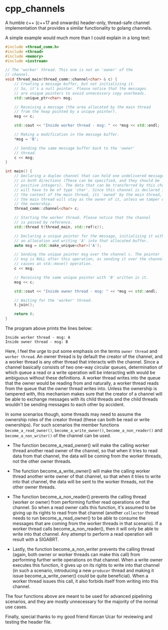 # cpp_channels
A humble c++ (c++17 and onwards) header-only, thread-safe channel
implementation that provides a similar functionality to golang channels.

A simple example would much more than I could explain in a long text:

```c++
#include <thread_comm.h>
#include <thread>
#include <memory>
#include <iostream>

// The 'worker' thread. This one is not an 'owner' of the
// channel.
void thread_main(thread_comm::channel<char> & c) {
    // Creating a message buffer, but not initializing it.
    // So, it's a null pointer. Please notice that the messages
    // are unique pointers to avoid unnecessary copy overheads.
    std::unique_ptr<char> msg;

    // Receiving a message (the area allocated by the main thread
    // from the heap pointed by a unique pointer).
    msg << c;

    std::cout << "Inside worker thread - msg: " << *msg << std::endl;

    // Making a modification in the message buffer.
    *msg = 'B';

    // Sending the same message buffer back to the 'owner'
    // thread.
    c << msg;
}

int main() {
    // Declaring a duplex channel that can hold one undelivered messages
    // in both directions (These can be specified, and they should be
    // positive integers). The data that can be transferred by this channel
    // will have to be of type 'char'. Since this channel is declared in
    // the context of the main thread, its 'owned' by the main thread, and
    // the main thread will stay as the owner of it, unless we tamper with
    // the ownership.
    thread_comm::channel<char> c;

    // Starting the worker thread. Please notice that the channel
    // is passed by reference.
    std::thread t(thread_main, std::ref(c));

    // Declaring a unique pointer for the message, initializing it with
    // an allocation and writing 'A' into that allocated buffer.
    auto msg = std::make_unique<char>('A');

    // Sending the unique pointer msg over the channel c. The pointer
    // msg is NULL after this operation, as sending it over the channel
    // causes an std::move() operation.
    c << msg;

    // Receiving the same unique pointer with 'B' written in it.
    msg << c;

    std::cout << "Inside owner thread - msg: " << *msg << std::endl;

    // Waiting for the 'worker' thread.
    t.join();

    return 0;
}
```

The program above prints the lines below:

```
Inside worker thread - msg: A
Inside owner thread - msg: B
```

Here, I feel the urge to put some emphasis on the terms `owner thread` and
`worker thread`. An owner thread is by default the creator of the channel,
and a worker thread is any other thread that interacts with the channel.
Since a channel basically consists of two one-way circular queues, determination
of which queue a read or a write operation will be interacting with would
be ambiguous without these definitions. A worker thread writes into the queue
that the owner would be reading from and naturally, a worker thread reads from
the queue that the owner thread writes into. Unless the ownership is tampered
with, this mechanism makes sure that the creator of a channel will be able to
exchange messages with its child threads and the child threads wouldn't be
sending messages to each other by accident.

In some scenarios though, some threads may need to assume the ownership roles
of the creator thread (these can both be read or write ownerships). For such
scenarios the member functions `become_a_read_owner()`, `become_a_write_owner()`,
`become_a_non_reader()` and `become_a_non_writer()` of the channel can be used.

- The function become_a_read_owner() will make the calling worker thread another
read owner of the channel, so that when it tries to read data from that channel,
the data will be coming from the worker threads, not the other owner threads.

- The function become_a_write_owner() will make the calling worker thread
another write owner of that channel, so that when it tries to write into that
channel, the data will be sent to the worker threads, not the other owner
threads.

- The function become_a_non_reader() prevents the calling thread (worker or
owner) from performing further read operations on that channel. So when a read
owner calls this function, it's assumed to be giving up its rights to read from
that channel (another `collector` thread needs to run become_a_read_owner() to
be able to consume the messages that are coming from the worker threads in that
scenario). If a worker thread calls become_a_non_reader(), then it will only
be able to write into that channel. Any attempt to perform a read operation
will result with a SIGABRT.

- Lastly, the function become_a_non_writer prevents the calling thread (again,
both owner or worker threads can make this call) from performing further write
operations on that channel. When a write owner executes this function, it gives
up on its rights to write into that channel (in such a scenario, introducing a
new `producer` thread and making it issue become_a_write_owner() could be quite
beneficial). When a worker thread issues this call, it also forbids itself from
writing into this channel.

The four functions above are meant to be used for advanced pipelining scenarios,
and they are mostly unnecessary for the majority of the normal use cases.

Finally, special thanks to my good friend Korcan Ucar for reviewing and testing
the header file.
